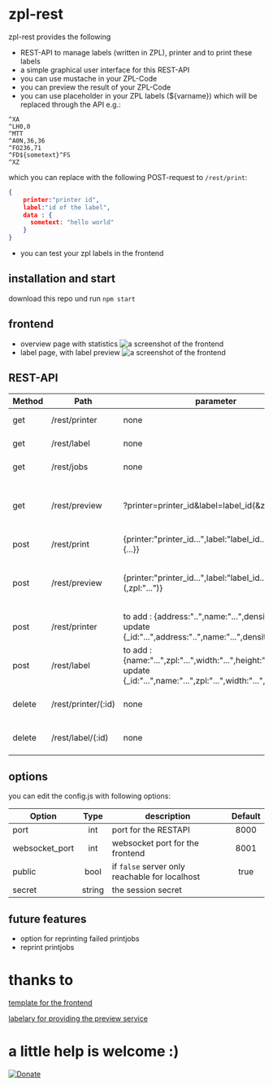 # zpl-rest
zpl-rest provides the following
- REST-API to manage labels (written in ZPL), printer and to print these labels
- a simple graphical user interface for this REST-API
- you can use mustache in your ZPL-Code
- you can preview the result of your ZPL-Code
- you can use placeholder in your ZPL labels (${varname}) which will be replaced through the API e.g.:
```ZPL
^XA
^LH0,0
^MTT
^A0N,36,36
^FO236,71
^FD${sometext}^FS
^XZ
```

which you can replace with the following POST-request to `/rest/print`:
```JSON
{
    printer:"printer id",
    label:"id of the label",
    data : {
      sometext: "hello world"
    }
}
```
- you can test your zpl labels in the frontend

## installation and start

download this repo und run `npm start`

## frontend
- overview page with statistics
![a screenshot of the frontend](https://github.com/mrothenbuecher/zpl-rest/raw/master/img/screenshot.png "screenshot")
- label page, with label preview
![a screenshot of the frontend](https://github.com/mrothenbuecher/zpl-rest/raw/master/img/screenshot2.png "screenshot")

## REST-API

| Method              | Path                | parameter                                                                                                                     | description                                                                                 |
| ------------------- | ------------------- | ----------------------------------------------------------------------------------------------------------------------------- | ------------------------------------------------------------------------------------------- |
| get                 | /rest/printer       | none                                                                                                                          | list of all printers                                                                        |
| get                 | /rest/label         | none                                                                                                                          | list of all labels                                                                          |
| get                 | /rest/jobs          | none                                                                                                                          | list of all printjobs                                                                       |
| get                 | /rest/preview       | ?printer=printer_id&label=label_id(&zpl=...)                                                                                  | generates a preview of the label using [this service](http://labelary.com/service.html#node)|
| post                | /rest/print         | {printer:"printer_id...",label:"label_id...", data: {...}}                                                                    | actual print                                                                                |
| post                | /rest/preview       | {printer:"printer_id...",label:"label_id..."(,zpl:"...")}                                                                     | generates a preview of the label using [this service](http://labelary.com/service.html#node)|
| post                | /rest/printer       | to add : {address:"..",name:"...",density:"..."} for update {_id:"...",address:"..",name:"...",density:"..."}                 | add or update a printer                                                                     |
| post                | /rest/label         | to add : {name:"...",zpl:"...",width:"...",height:"..."} for update {_id:"...",name:"...",zpl:"...",width:"...",height:"..."} | add or update a label                                                                       |
| delete              | /rest/printer/(:id) | none                                                                                                                          | removes a printer with the given id                                                         |
| delete              | /rest/label/(:id)   | none                                                                                                                          | removes a label with the given id                                                           |

## options
you can edit the config.js with following options:

| Option              | Type          | description                                    |  Default  |
| ------------------- |:-------------:| ---------------------------------------------- | :-------: |
| port                | int           | port for the RESTAPI                           |    8000   |
| websocket_port      | int           | websocket port for the frontend                |    8001   |
| public              | bool          | if `false` server only reachable for localhost |     true  |
| secret              | string        | the session secret                             |           |

## future features
- option for reprinting failed printjobs
- reprint printjobs

# thanks to
[template for the frontend](https://startbootstrap.com/themes/sb-admin-2/)

[labelary for providing the preview service](http://labelary.com/service.html#node)

# a little help is welcome :)
[![Donate](https://img.shields.io/badge/Donate-PayPal-green.svg)](https://www.paypal.com/cgi-bin/webscr?cmd=_s-xclick&hosted_button_id=KNC9P27TLHGDE&source=url)
